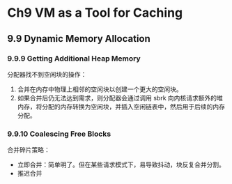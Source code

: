 # Ch9 VM as a Tool for Caching

## 9.9 Dynamic Memory Allocation

### 9.9.9 Getting Additional Heap Memory

分配器找不到空闲块的操作：

1. 合并在内存中物理上相邻的空闲块以创建一个更大的空闲块。
2. 如果合并后仍无法达到需求，则分配器会通过调用 sbrk 向内核请求额外的堆内存，将分配的内存转换为空闲块，并插入空闲链表中，然后用于后续的内存分配。

### 9.9.10 Coalescing Free Blocks

合并碎片策略：

* 立即合并：简单明了。但在某些请求模式下，易导致抖动，块反复合并分割。
* 推迟合并